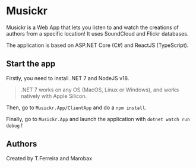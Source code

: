 # Musickr

Musickr is a Web App that lets you listen to and watch the creations of authors from a specific location! It uses SoundCloud and Flickr databases.

The application is based on ASP.NET Core (C#) and ReactJS (TypeScript).

## Start the app

Firstly, you need to install .NET 7 and NodeJS v18.
> .NET 7 works on any OS (MacOS, Linux or Windows), and works natively with Apple Silicon.

Then, go to `Musickr.App/ClientApp` and do a `npm install`.

Finally, go to `Musickr.App` and launch the application with `dotnet watch run debug` !

## Authors

Created by T.Ferreira and Marobax
